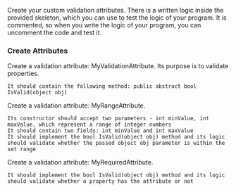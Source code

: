 Create your custom validation attributes. There is a written logic inside the provided skeleton, which you can use to test the logic of your program. It is commented, so when you write the logic of your program, you can uncomment the code and test it.

### Create Attributes

Create a validation attribute: MyValidationAttribute. Its purpose is to validate properties. 

	It should contain the following method: public abstract bool IsValid(object obj)

Create a validation attribute: MyRangeAttribute.

	Its constructor should accept two parameters - int minValue, int maxValue, which represent a range of integer numbers
	It should contain two fields: int minValue and int maxValue
	It should implement the bool IsValid(object obj) method and its logic should validate whether the passed object obj parameter is within the set range

Create a validation attribute: MyRequiredAttribute.

	It should implement the bool IsValid(object obj) method and its logic should validate whether a property has the attribute or not
